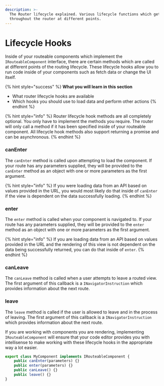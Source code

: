 ```yaml
---
description: >-
  The Router lifecycle explained. Various lifecycle functions which get called
  throughout the router at different points.
---
```


# Lifecycle Hooks

Inside of your routeable components which implement the `IRouteableComponent` interface, there are certain methods which are called at different points of the routing lifecycle. These lifecycle hooks allow you to run code inside of your components such as fetch data or change the UI itself.

{% hint style="success" %}
**What you will learn in this section**

* What router lifecycle hooks are available
* Which hooks you should use to load data and perform other actions
{% endhint %}

{% hint style="info" %}
Router lifecycle hook methods are all completely optional. You only have to implement the methods you require. The router will only call a method if it has been specified inside of your routeable component. All lifecycle hook methods also support returning a promise and can be asynchronous.
{% endhint %}

### **canEnter**

The `canEnter` method is called upon attempting to load the component. If your route has any parameters supplied, they will be provided to the `canEnter` method as an object with one or more parameters as the first argument.

{% hint style="info" %}
If you were loading data from an API based on values provided in the URL, you would most likely do that inside of `canEnter` if the view is dependent on the data successfully loading.
{% endhint %}

### **enter**

The `enter` method is called when your component is navigated to. If your route has any parameters supplied, they will be provided to the `enter` method as an object with one or more parameters as the first argument.

{% hint style="info" %}
If you are loading data from an API based on values provided in the URL and the rendering of this view is not dependent on the data being successfully returned, you can do that inside of `enter`.
{% endhint %}

### **canLeave**

The `canLeave` method is called when a user attempts to leave a routed view. The first argument of this callback is a `INavigatorInstruction` which provides information about the next route.

### **leave**

The `leave` method is called if the user is allowed to leave and in the process of leaving. The first argument of this callback is a `INavigatorInstruction` which provides information about the next route.

If you are working with components you are rendering, implementing `IRouteableComponent` will ensure that your code editor provides you with intellisense to make working with these lifecycle hooks in the appropriate way a lot easier.

```typescript
export class MyComponent implements IRouteableComponent {
    public canEnter(parameters) {}
    public enter(parameters) {}
    public canLeave() {}
    public leave() {}
}
```

